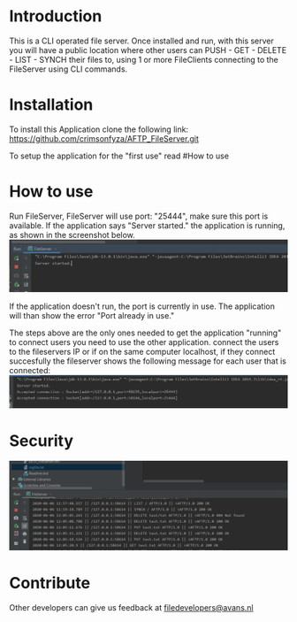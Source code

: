 # Introduction  
This is a CLI operated file server. Once installed and run, 
with this server you will have a public location where other users can PUSH - GET - DELETE - LIST - SYNCH their files to, 
using 1 or more FileClients connecting to the FileServer using CLI commands.   

# Installation
To install this Application clone the following link: 
https://github.com/crimsonfyza/AFTP_FileServer.git

To setup the application for the "first use" read #How to use

# How to use 
Run FileServer, FileServer will use port: "25444", make sure this port is available.
If the application says "Server started." the application is running, as shown in the screenshot below. 
![](screenshots/startedApplication.PNG)   

If the application doesn't run, the port is currently in use. The application will than show the error "Port already in use."

The steps above are the only ones needed to get the application "running"
to connect users you need to use the other application. 
connect the users to the fileservers IP or if on the same computer localhost, if they connect succesfully the fileserver shows the following message for each user that is connected: 
![](screenshots/connectedUsers.png)

# Security
![server](screenshots/logging.PNG)

# Contribute 
Other developers can give us feedback at filedevelopers@avans.nl